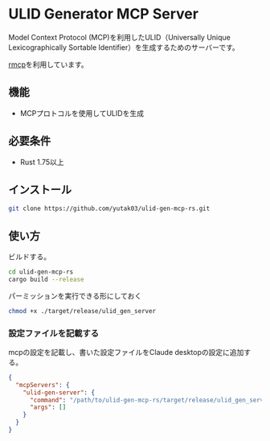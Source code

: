 # ULID Generator MCP Server

Model Context Protocol (MCP)を利用したULID（Universally Unique Lexicographically Sortable Identifier）を生成するためのサーバーです。

[rmcp](https://github.com/modelcontextprotocol/rust-sdk)を利用しています。


## 機能

- MCPプロトコルを使用してULIDを生成

## 必要条件

- Rust 1.75以上

## インストール

```bash
git clone https://github.com/yutak03/ulid-gen-mcp-rs.git
```

## 使い方

ビルドする。

```bash
cd ulid-gen-mcp-rs
cargo build --release
```

パーミッションを実行できる形にしておく

```bash
chmod +x ./target/release/ulid_gen_server
```

### 設定ファイルを記載する

mcpの設定を記載し、書いた設定ファイルをClaude desktopの設定に追加する。

```json
{
  "mcpServers": {
    "ulid-gen-server": {
      "command": "/path/to/ulid-gen-mcp-rs/target/release/ulid_gen_server",
      "args": []
    }
  }
}
```
